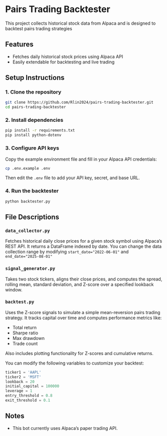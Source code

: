 # Pairs Trading Backtester

This project collects historical stock data from Alpaca and is designed to backtest pairs trading strategies

## Features

- Fetches daily historical stock prices using Alpaca API
- Easily extendable for backtesting and live trading

## Setup Instructions

### 1. Clone the repository

```bash
git clone https://github.com/Rlin2024/pairs-trading-backtester.git
cd pairs-trading-backtester
````

### 2. Install dependencies

```bash
pip install -r requirements.txt
pip install python-dotenv
```

### 3. Configure API keys

Copy the example environment file and fill in your Alpaca API credentials:

```bash
cp .env.example .env
```

Then edit the `.env` file to add your API key, secret, and base URL.

### 4. Run the backtester

```bash
python backtester.py
```

## File Descriptions

### `data_collector.py`
Fetches historical daily close prices for a given stock symbol using Alpaca’s REST API. It returns a DataFrame indexed by date. 
You can change the data collection range by modifying `start_date="2022-06-01"` and `end_date="2025-08-01"`

### `signal_generator.py`
Takes two stock tickers, aligns their close prices, and computes the spread, rolling mean, standard deviation, and Z-score over a specified lookback window.

### `backtest.py`
Uses the Z-score signals to simulate a simple mean-reversion pairs trading strategy. It tracks capital over time and computes performance metrics like:
- Total return
- Sharpe ratio
- Max drawdown
- Trade count

Also includes plotting functionality for Z-scores and cumulative returns.


You can modify the following variables to customize your backtest:

```python
ticker1 = 'AAPL'
ticker2 = 'MSFT'
lookback = 20
initial_capital = 100000
leverage = 1
entry_threshold = 0.8
exit_threshold = 0.1
```

## Notes
* This bot currently uses Alpaca’s paper trading API.


